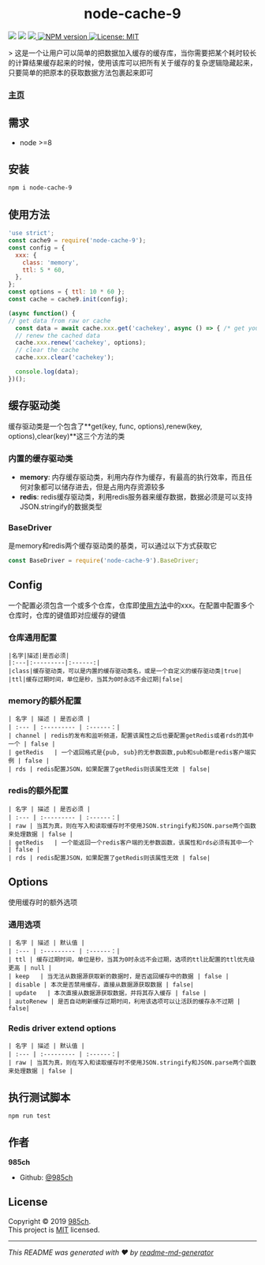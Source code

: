 <h1 align="center">node-cache-9 </h1>
<p>
  <img src="https://img.shields.io/badge/version-1.0.0-blue.svg?cacheSeconds=2592000" />
  <img src="https://img.shields.io/badge/node-%3E%3D8-blue.svg" />
  <a  href="https://npmjs.org/package/node-cache-9">
    <img src="https://img.shields.io/npm/v/node-cache-9.svg?style=flat-square" />
  </a>
  <a  href="https://npmjs.org/package/node-cache-9">
    <img alt="NPM version" src="https://https://img.shields.io/npm/dm/node-cache-9.svg?style=flat-square" target="_blank"/>
  </a>
  <a href="https://github.com/985ch/node-cache-9/blob/master/LICENSE">
    <img alt="License: MIT" src="https://img.shields.io/badge/License-MIT-yellow.svg" target="_blank" />
  </a>
</p>
> 这是一个让用户可以简单的把数据加入缓存的缓存库，当你需要把某个耗时较长的计算结果缓存起来的时候，使用该库可以把所有关于缓存的复杂逻辑隐藏起来，只要简单的把原本的获取数据方法包裹起来即可

###  [主页](https://github.com/985ch/node-cache-9#readme)

## 需求

- node &gt;=8

## 安装

```sh
npm i node-cache-9
```
## 使用方法

```js
'use strict';
const cache9 = require('node-cache-9');
const config = {
  xxx: {
    class: 'memory',
    ttl: 5 * 60,
  },
};
const options = { ttl: 10 * 60 };
const cache = cache9.init(config);

(async function() {
// get data from raw or cache
  const data = await cache.xxx.get('cachekey', async () => { /* get your data and return it here */ }, options);
  // renew the cached data
  cache.xxx.renew('cachekey', options);
  // clear the cache
  cache.xxx.clear('cachekey');

  console.log(data);
})();
```
## 缓存驱动类
缓存驱动类是一个包含了**get(key, func, options),renew(key, options),clear(key)**这三个方法的类
### 内置的缓存驱动类
* **memory**: 内存缓存驱动类，利用内存作为缓存，有最高的执行效率，而且任何对象都可以储存进去，但是占用内存资源较多
* **redis**: redis缓存驱动类，利用redis服务器来缓存数据，数据必须是可以支持JSON.stringify的数据类型
### BaseDriver
是memory和redis两个缓存驱动类的基类，可以通过以下方式获取它
```js
const BaseDriver = require('node-cache-9').BaseDriver;
```
## Config
一个配置必须包含一个或多个仓库，仓库即[使用方法](#使用方法)中的xxx。在配置中配置多个仓库时，仓库的键值即对应缓存的键值
### 仓库通用配置
    |名字|描述|是否必须|
    |:---|:---------|:------:|
    |class|缓存驱动类，可以是内置的缓存驱动类名，或是一个自定义的缓存驱动类|true|
    |ttl|缓存过期时间，单位是秒，当其为0时永远不会过期|false|
### memory的额外配置
    | 名字 | 描述 | 是否必须 |
    | :--- | :--------- | :------：|
    | channel | redis的发布和监听频道，配置该属性之后也要配置getRedis或者rds的其中一个 | false |
    | getRedis   | 一个返回格式是{pub, sub}的无参数函数,pub和sub都是redis客户端实例 | false |
    | rds | redis配置JSON，如果配置了getRedis则该属性无效 | false|
### redis的额外配置
    | 名字 | 描述 | 是否必须 |
    | :--- | :--------- | :------：|
    | raw | 当其为真，则在写入和读取缓存时不使用JSON.stringify和JSON.parse两个函数来处理数据 | false |
    | getRedis   | 一个能返回一个redis客户端的无参数函数，该属性和rds必须有其中一个 | false |
    | rds | redis配置JSON，如果配置了getRedis则该属性无效 | false|
## Options
使用缓存时的额外选项
### 通用选项
    | 名字 | 描述 | 默认值 |
    | :--- | :--------- | :------：|
    | ttl | 缓存过期时间，单位是秒，当其为0时永远不会过期，选项的ttl比配置的ttl优先级更高 | null |
    | keep   | 当无法从数据源获取新的数据时，是否返回缓存中的数据 | false |
    | disable | 本次是否禁用缓存，直接从数据源获取数据 | false|
    | update   | 本次直接从数据源获取数据，并将其存入缓存 | false |
    | autoRenew | 是否自动刷新缓存过期时间，利用该选项可以让活跃的缓存永不过期 | false|
### Redis driver extend options
    | 名字 | 描述 | 默认值 |
    | :--- | :--------- | :------：|
    | raw | 当其为真，则在写入和读取缓存时不使用JSON.stringify和JSON.parse两个函数来处理数据 | false |
## 执行测试脚本

```sh
npm run test
```

## 作者

 **985ch**

* Github: [@985ch](https://github.com/985ch)

## License

Copyright © 2019 [985ch](https://github.com/985ch).<br />
This project is [MIT](https://github.com/985ch/node-cache-9/blob/master/LICENSE) licensed.

***
_This README was generated with ❤️ by [readme-md-generator](https://github.com/kefranabg/readme-md-generator)_